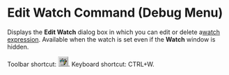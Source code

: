 
# Edit Watch Command (Debug Menu)

Displays the  **Edit Watch** dialog box in which you can edit or delete a[watch expression](b8bdf64f-5920-1ae9-16d0-b26d09524a30.md). Available when the watch is set even if the  **Watch** window is hidden.

Toolbar shortcut: 
![](images/tbr_edtw_ZA01201700.gif). Keyboard shortcut: CTRL+W.
